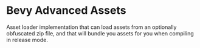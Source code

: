 # Bevy Advanced Assets

Asset loader implementation that can load assets from an optionally obfuscated zip file, and that will bundle you assets for you when compiling in release mode.
